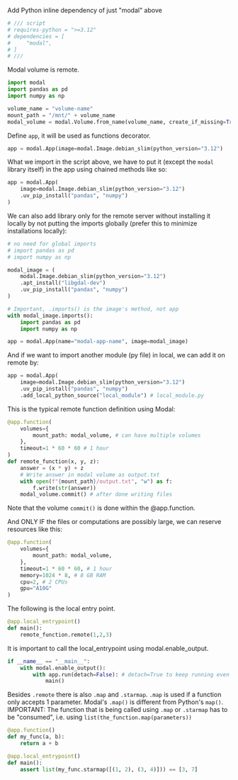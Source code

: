 Add Python inline dependency of just "modal" above

```py
# /// script
# requires-python = ">=3.12"
# dependencies = [
#     "modal",
# ]
# ///
```

Modal volume is remote.

```py
import modal
import pandas as pd
import numpy as np

volume_name = "volume-name"
mount_path = "/mnt/" + volume_name
modal_volume = modal.Volume.from_name(volume_name, create_if_missing=True)
```

Define `app`, it will be used as functions decorator.

```py
app = modal.App(image=modal.Image.debian_slim(python_version="3.12")
```

What we import in the script above, we have to put it (except the `modal` library itself) in the app using chained methods like so:

```py
app = modal.App(
    image=modal.Image.debian_slim(python_version="3.12")
    .uv_pip_install("pandas", "numpy")
)
```

We can also add library only for the remote server without installing it locally by not putting the imports globally (prefer this to minimize installations locally):

```py
# no need for global imports
# import pandas as pd
# import numpy as np

modal_image = (
    modal.Image.debian_slim(python_version="3.12")
    .apt_install("libgdal-dev")
    .uv_pip_install("pandas", "numpy")
)

# Important, .imports() is the image's method, not app
with modal_image.imports():
    import pandas as pd
    import numpy as np

app = modal.App(name="modal-app-name", image=modal_image)
```


And if we want to import another module (py file) in local, we can add it on remote by:

```py
app = modal.App(
    image=modal.Image.debian_slim(python_version="3.12")
    .uv_pip_install("pandas", "numpy")
    .add_local_python_source("local_module") # local_module.py
```

This is the typical remote function definition using Modal:

```py
@app.function(
    volumes={
        mount_path: modal_volume, # can have multiple volumes
    },
    timeout=1 * 60 * 60 # 1 hour
)
def remote_function(x, y, z):
    answer = (x * y) + z
    # Write answer in modal volume as output.txt
    with open(f"{mount_path}/output.txt", "w") as f:
        f.write(str(answer))
    modal_volume.commit() # after done writing files
```

Note that the volume `commit()` is done within the @app.function. 

And ONLY IF the files or computations are possibly large, we can reserve resources like this:

```py
@app.function(
    volumes={
        mount_path: modal_volume,
    },
    timeout=1 * 60 * 60, # 1 hour
    memory=1024 * 8, # 8 GB RAM 
    cpu=2, # 2 CPUs
    gpu="A10G" 
)
```

The following is the local entry point.

```py
@app.local_entrypoint()
def main():
    remote_function.remote(1,2,3)
```

It is important to call the local_entrypoint using modal.enable_output.

```py
if __name__ == "__main__":
    with modal.enable_output():
        with app.run(detach=False): # detach=True to keep running even if disconnect 
            main()
```

Besides `.remote` there is also `.map` and `.starmap`. `.map` is used if a function only accepts 1 parameter. Modal's `.map()` is different from Python's `map()`. IMPORTANT: The function that is being called using `.map` or `.starmap` has to be "consumed", i.e. using `list(the_function.map(parameters))`

```py
@app.function()
def my_func(a, b):
    return a + b

@app.local_entrypoint()
def main():
    assert list(my_func.starmap([(1, 2), (3, 4)])) == [3, 7]
```